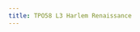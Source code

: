 ```yaml
---
title: TPO58 L3 Harlem Renaissance
---
```


<div class="markmap-container">
  <div class="markmap">
    <script type="text/template">

     # TPO58 L3
     本讲座关注哈莱姆文艺复兴及其在美国文化和历史中的重要意义，还介绍了该时期的主要人物及其作品。此外，还讨论了促成文艺复兴的因素以及当时更广泛的社会背景。

     ## 哈莱姆文艺复兴
     - 非洲裔美国人的文学觉醒
     - 以果断和创造力为特点

     ### 主要人物
     - Langston Hughes
     - 捕捉非洲裔美国人的民间传统
     - 在诗歌中融入了布鲁斯、爵士、灵歌和非洲裔美国人的音乐形式
     - 第一个撰写福音剧的人

     - Zora Neale Hurston
     - 庆祝非洲裔美国人的民间传统
     - 1937年出版了《他们的眼睛在看上帝》
     - 在她的作品中融入了方言、民间传说和人类学

     ### 地理范围
     - 不仅限于纽约市的哈莱姆区
     - 也发生在其他城市地区（华盛顿特区、芝加哥、克利夫兰）
     - 更通用的术语：新黑人文艺复兴

     ### 历史争论
     - 一些历史学家认为哈莱姆文艺复兴始于20世纪初的运动
     - W.E.B. DuBois 1903年出版《黑人的灵魂》
     - DuBois的“双重意识”概念
     - 1906年的尼亚加拉运动（导致了民权组织的成立）

     ### 大迁徙
     - 超过100万非洲裔美国人从南部农村地区迁移到北部城市地区
     - 原因：寻求经济机会，逃离南部的种族不平等

     ### 歧视
     - 南北方都存在歧视现象
     - 一战黑人退伍军人在战后遭受歧视
     - 对抗和果断性有助于哈莱姆文艺复兴的氛围形成
  
    </script>
  </div>
</div>

<img width="1471" alt="Screen Shot 2023-03-27 at 2 48 37 PM-min" src="https://user-images.githubusercontent.com/105401427/227863014-d13de8c8-4a88-4de3-b98b-4f1e7ce60444.png">

#### Students' work:

     - Yuna
     
![IMG_2063](https://user-images.githubusercontent.com/105401427/228139054-41b9150c-3ac1-4356-915e-5f025e3207b0.PNG)     

     - Taylor
     
![IMG_2054-min](https://user-images.githubusercontent.com/105401427/227906745-27755f0f-8a15-46de-85b4-b9712e59051b.JPG)
  
     - Zoe
     
![IMG_2055-min](https://user-images.githubusercontent.com/105401427/227906864-d945d132-3062-4700-a28c-103c8a98e951.JPG)
     
     - Yancy
     
![IMG_2056-min](https://user-images.githubusercontent.com/105401427/227906886-88f22294-1f5e-4bb5-8e2d-dfc7256c160f.JPG)

     - shelia
     
![IMG_2058-min](https://user-images.githubusercontent.com/105401427/227906901-ab2b5ba9-a7a7-4146-80ed-374cc6201303.JPG)

     - Amy 
     
![IMG_2059-min](https://user-images.githubusercontent.com/105401427/227906930-4cd82d12-ef98-450a-886a-ea09c20fcb64.JPG)
